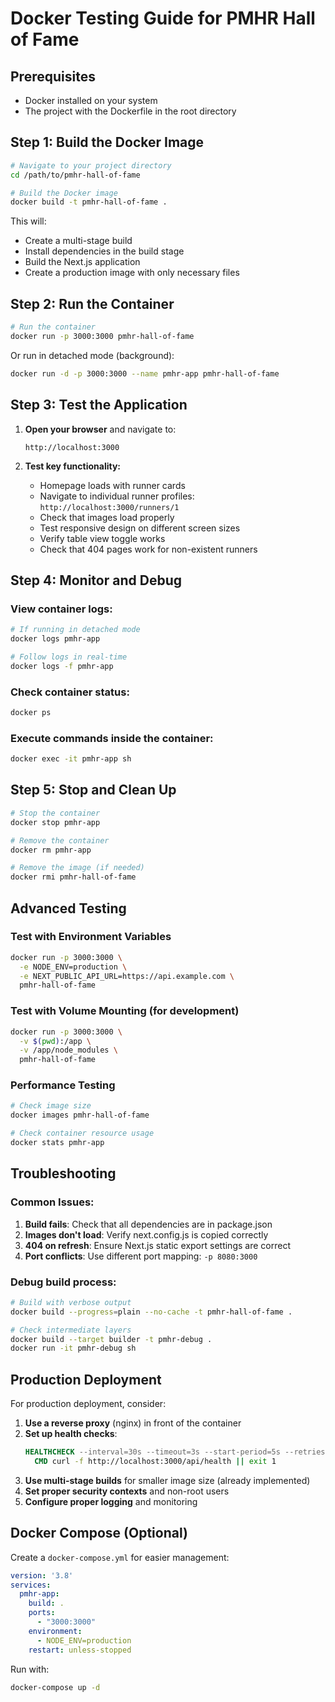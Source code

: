# Docker Testing Guide for PMHR Hall of Fame

## Prerequisites
- Docker installed on your system
- The project with the Dockerfile in the root directory

## Step 1: Build the Docker Image

```bash
# Navigate to your project directory
cd /path/to/pmhr-hall-of-fame

# Build the Docker image
docker build -t pmhr-hall-of-fame .
```

This will:
- Create a multi-stage build
- Install dependencies in the build stage
- Build the Next.js application
- Create a production image with only necessary files

## Step 2: Run the Container

```bash
# Run the container
docker run -p 3000:3000 pmhr-hall-of-fame
```

Or run in detached mode (background):
```bash
docker run -d -p 3000:3000 --name pmhr-app pmhr-hall-of-fame
```

## Step 3: Test the Application

1. **Open your browser** and navigate to:
   ```
   http://localhost:3000
   ```

2. **Test key functionality:**
   - Homepage loads with runner cards
   - Navigate to individual runner profiles: `http://localhost:3000/runners/1`
   - Check that images load properly
   - Test responsive design on different screen sizes
   - Verify table view toggle works
   - Check that 404 pages work for non-existent runners

## Step 4: Monitor and Debug

### View container logs:
```bash
# If running in detached mode
docker logs pmhr-app

# Follow logs in real-time
docker logs -f pmhr-app
```

### Check container status:
```bash
docker ps
```

### Execute commands inside the container:
```bash
docker exec -it pmhr-app sh
```

## Step 5: Stop and Clean Up

```bash
# Stop the container
docker stop pmhr-app

# Remove the container
docker rm pmhr-app

# Remove the image (if needed)
docker rmi pmhr-hall-of-fame
```

## Advanced Testing

### Test with Environment Variables
```bash
docker run -p 3000:3000 \
  -e NODE_ENV=production \
  -e NEXT_PUBLIC_API_URL=https://api.example.com \
  pmhr-hall-of-fame
```

### Test with Volume Mounting (for development)
```bash
docker run -p 3000:3000 \
  -v $(pwd):/app \
  -v /app/node_modules \
  pmhr-hall-of-fame
```

### Performance Testing
```bash
# Check image size
docker images pmhr-hall-of-fame

# Check container resource usage
docker stats pmhr-app
```

## Troubleshooting

### Common Issues:

1. **Build fails**: Check that all dependencies are in package.json
2. **Images don't load**: Verify next.config.js is copied correctly
3. **404 on refresh**: Ensure Next.js static export settings are correct
4. **Port conflicts**: Use different port mapping: `-p 8080:3000`

### Debug build process:
```bash
# Build with verbose output
docker build --progress=plain --no-cache -t pmhr-hall-of-fame .

# Check intermediate layers
docker build --target builder -t pmhr-debug .
docker run -it pmhr-debug sh
```

## Production Deployment

For production deployment, consider:

1. **Use a reverse proxy** (nginx) in front of the container
2. **Set up health checks**:
   ```dockerfile
   HEALTHCHECK --interval=30s --timeout=3s --start-period=5s --retries=3 \
     CMD curl -f http://localhost:3000/api/health || exit 1
   ```
3. **Use multi-stage builds** for smaller image size (already implemented)
4. **Set proper security contexts** and non-root users
5. **Configure proper logging** and monitoring

## Docker Compose (Optional)

Create a `docker-compose.yml` for easier management:

```yaml
version: '3.8'
services:
  pmhr-app:
    build: .
    ports:
      - "3000:3000"
    environment:
      - NODE_ENV=production
    restart: unless-stopped
```

Run with:
```bash
docker-compose up -d
```